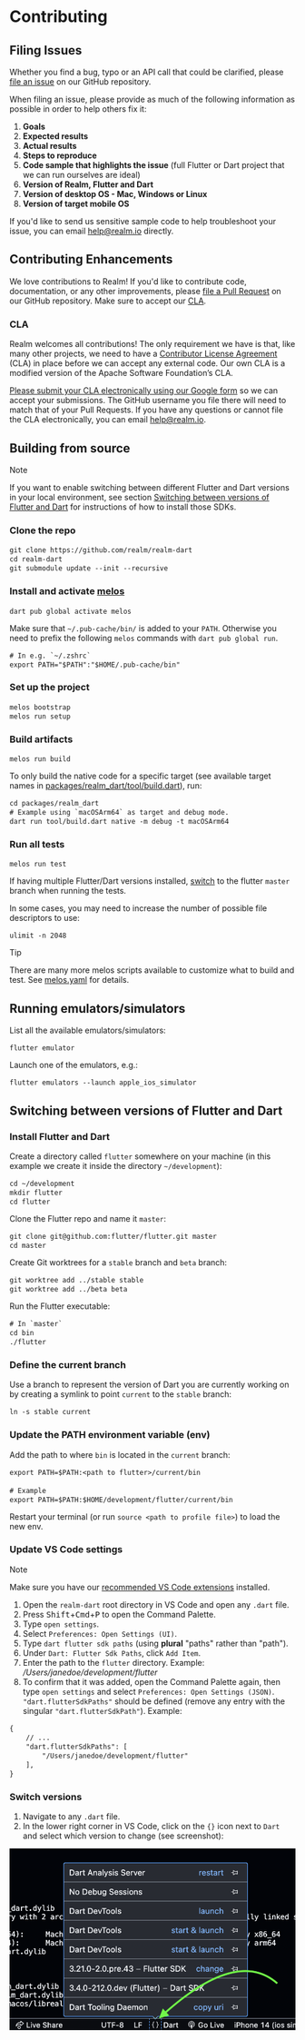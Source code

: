 # Contributing

## Filing Issues

Whether you find a bug, typo or an API call that could be clarified, please [file an issue](https://github.com/realm/realm-dart/issues) on our GitHub repository.

When filing an issue, please provide as much of the following information as possible in order to help others fix it:

1. **Goals**
2. **Expected results**
3. **Actual results**
4. **Steps to reproduce**
5. **Code sample that highlights the issue** (full Flutter or Dart project that we can run ourselves are ideal)
6. **Version of Realm, Flutter and Dart**
7. **Version of desktop OS - Mac, Windows or Linux**
8. **Version of target mobile OS**

If you'd like to send us sensitive sample code to help troubleshoot your issue, you can email <help@realm.io> directly.

## Contributing Enhancements

We love contributions to Realm! If you'd like to contribute code, documentation, or any other improvements, please [file a Pull Request](https://github.com/realm/realm-dart/pulls) on our GitHub repository. Make sure to accept our [CLA](#CLA).

### CLA

Realm welcomes all contributions! The only requirement we have is that, like many other projects, we need to have a [Contributor License Agreement](https://en.wikipedia.org/wiki/Contributor_License_Agreement) (CLA) in place before we can accept any external code. Our own CLA is a modified version of the Apache Software Foundation’s CLA.

[Please submit your CLA electronically using our Google form](https://docs.google.com/forms/d/1ga5zIS9qnwwFPmbq-orSPsiBIXQjltKg7ytHd2NmDYo/viewform) so we can accept your submissions. The GitHub username you file there will need to match that of your Pull Requests. If you have any questions or cannot file the CLA electronically, you can email <help@realm.io>.

## Building from source

> [!NOTE]
> If you want to enable switching between different Flutter and Dart versions in your local environment, see section [Switching between versions of Flutter and Dart](#switching-between-versions-of-flutter-and-dart) for instructions of how to install those SDKs.

### Clone the repo

```shell
git clone https://github.com/realm/realm-dart
cd realm-dart
git submodule update --init --recursive
```

### Install and activate [melos](https://melos.invertase.dev)

```shell
dart pub global activate melos
```

Make sure that `~/.pub-cache/bin/` is added to your `PATH`. Otherwise you need to prefix the following `melos` commands with `dart pub global run`.

```
# In e.g. `~/.zshrc`
export PATH="$PATH":"$HOME/.pub-cache/bin"
```
    
### Set up the project

```shell
melos bootstrap
melos run setup
```

### Build artifacts

```shell
melos run build
```

To only build the native code for a specific target (see available target names in [packages/realm_dart/tool/build.dart](./packages/realm_dart/tool/build.dart)), run:

```shell
cd packages/realm_dart
# Example using `macOSArm64` as target and debug mode.
dart run tool/build.dart native -m debug -t macOSArm64
```

### Run all tests

```shell
melos run test
```

If having multiple Flutter/Dart versions installed, [switch](#switch-versions) to the flutter `master` branch when running the tests.

In some cases, you may need to increase the number of possible file descriptors to use:

```shell
ulimit -n 2048
```

> [!TIP]
> There are many more melos scripts available to customize what to build and test. See [melos.yaml](melos.yaml) for details.

## Running emulators/simulators

List all the available emulators/simulators:

```shell
flutter emulator
```

Launch one of the emulators, e.g.:

```shell
flutter emulators --launch apple_ios_simulator
```

## Switching between versions of Flutter and Dart

### Install Flutter and Dart

Create a directory called `flutter` somewhere on your machine (in this example we create it inside the directory `~/development`):

```shell
cd ~/development
mkdir flutter
cd flutter
```

Clone the Flutter repo and name it `master`:

```shell
git clone git@github.com:flutter/flutter.git master
cd master
```

Create Git worktrees for a `stable` branch and `beta` branch:

```shell
git worktree add ../stable stable
git worktree add ../beta beta
```

Run the Flutter executable:

```shell
# In `master`
cd bin
./flutter
```

### Define the current branch

Use a branch to represent the version of Dart you are currently working on by creating a symlink to point `current` to the `stable` branch:

```shell
ln -s stable current
```

### Update the PATH environment variable (env)

Add the path to where `bin` is located in the `current` branch:

```
export PATH=$PATH:<path to flutter>/current/bin

# Example
export PATH=$PATH:$HOME/development/flutter/current/bin
```

Restart your terminal (or run `source <path to profile file>`) to load the new env.

### Update VS Code settings

> [!NOTE]
> Make sure you have our [recommended VS Code extensions](./.vscode/extensions.json) installed.

1. Open the `realm-dart` root directory in VS Code and open any `.dart` file.
2. Press <kbd>Shift</kbd>+<kbd>Cmd</kbd>+<kbd>P</kbd> to open the Command Palette.
3. Type `open settings`.
4. Select `Preferences: Open Settings (UI)`.
3. Type `dart flutter sdk paths` (using **plural** "paths" rather than "path").
4. Under `Dart: Flutter Sdk Paths`, click `Add Item`.
5. Enter the path to the `flutter` directory. Example: */Users/janedoe/development/flutter*
6. To confirm that it was added, open the Command Palette again, then type `open settings` and select `Preferences: Open Settings (JSON)`. `"dart.flutterSdkPaths"` should be defined (remove any entry with the singular `"dart.flutterSdkPath"`). Example:
```jsonc
{
    // ...
    "dart.flutterSdkPaths": [
        "/Users/janedoe/development/flutter"
    ],
}
```

### Switch versions

1. Navigate to any `.dart` file.
2. In the lower right corner in VS Code, click on the `{}` icon next to `Dart` and select which version to change (see screenshot):

![VS Code switch Flutter and Dart version](./media/vscode-switch-dart-version.png)
